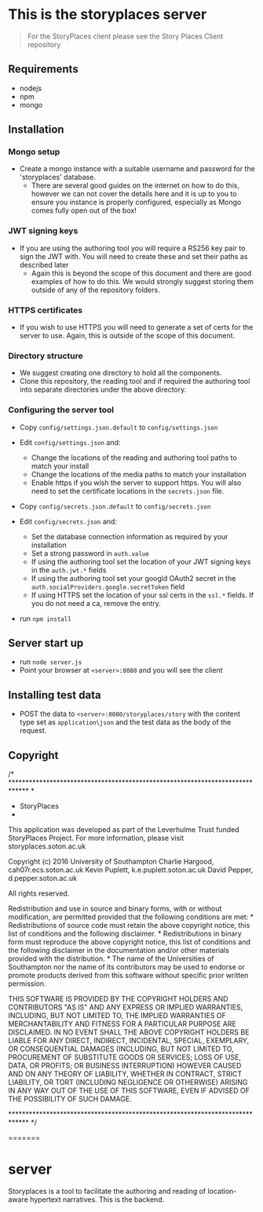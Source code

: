 # This is the storyplaces server
> For the StoryPlaces client please see the Story Places Client repository

## Requirements
* nodejs
* npm
* mongo


## Installation
### Mongo setup
* Create a mongo instance with a suitable username and password for the 'storyplaces' database.
  * There are several good guides on the internet on how to do this, however we can not cover the details here and it is up to you to ensure you instance is properly configured, especially as Mongo comes fully open out of the box!

### JWT signing keys
* If you are using the authoring tool you will require a RS256 key pair to sign the JWT with.  You will need to create these and set their paths as described later
  * Again this is beyond the scope of this document and there are good examples of how to do this.  We would strongly suggest storing them outside of any of the repository folders.
  
### HTTPS certificates
* If you wish to use HTTPS you will need to generate a set of certs for the server to use.  Again, this is outside of the scope of this document.

### Directory structure
* We suggest creating one directory to hold all the components.
* Clone this repository, the reading tool and if required the authoring tool into separate directories under the above directory.

### Configuring the server tool
* Copy `config/settings.json.default` to `config/settings.json`
* Edit `config/settings.json` and:
  * Change the locations of the reading and authoring tool paths to match your install
  * Change the locations of the media paths to match your installation
  * Enable https if you wish the server to support https.  You will also need to set the certificate locations in the `secrets.json` file.
* Copy `config/secrets.json.default` to `config/secrets.json`
* Edit `config/secrets.json` and:
  * Set the database connection information as required by your installation
  * Set a strong password in `auth.value`
  * If using the authoring tool set the location of your JWT signing keys in the `auth.jwt.*` fields
  * If using the authoring tool set your googld OAuth2 secret in the `auth.socialProviders.google.secretToken` field
  * If using HTTPS set the location of your ssl certs in the `ssl.*` fields.  If you do not need a ca, remove the entry.
  
* run `npm install`

## Server start up
* run `node server.js`
* Point your browser at `<server>:8080` and you will see the client

## Installing test data
* POST the data to `<server>:8080/storyplaces/story` with the content type set as `application\json` and the test data as the body of the request.

## Copyright
/* *****************************************************************************
 *
 * StoryPlaces
 *

This application was developed as part of the Leverhulme Trust funded 
StoryPlaces Project. For more information, please visit storyplaces.soton.ac.uk

Copyright (c) 2016
  University of Southampton
    Charlie Hargood, cah07r.ecs.soton.ac.uk
    Kevin Puplett, k.e.puplett.soton.ac.uk
	David Pepper, d.pepper.soton.ac.uk

All rights reserved.

Redistribution and use in source and binary forms, with or without
modification, are permitted provided that the following conditions are met:
    * Redistributions of source code must retain the above copyright
      notice, this list of conditions and the following disclaimer.
    * Redistributions in binary form must reproduce the above copyright
      notice, this list of conditions and the following disclaimer in the
      documentation and/or other materials provided with the distribution.
    * The name of the Universities of Southampton nor the name of its 
	  contributors may be used to endorse or promote products derived from 
	  this software without specific prior written permission.

THIS SOFTWARE IS PROVIDED BY THE COPYRIGHT HOLDERS AND CONTRIBUTORS "AS IS"
AND ANY EXPRESS OR IMPLIED WARRANTIES, INCLUDING, BUT NOT LIMITED TO, THE
IMPLIED WARRANTIES OF MERCHANTABILITY AND FITNESS FOR A PARTICULAR PURPOSE
ARE DISCLAIMED. IN NO EVENT SHALL THE ABOVE COPYRIGHT HOLDERS BE LIABLE FOR ANY
DIRECT, INDIRECT, INCIDENTAL, SPECIAL, EXEMPLARY, OR CONSEQUENTIAL DAMAGES
(INCLUDING, BUT NOT LIMITED TO, PROCUREMENT OF SUBSTITUTE GOODS OR SERVICES;
LOSS OF USE, DATA, OR PROFITS; OR BUSINESS INTERRUPTION) HOWEVER CAUSED AND
ON ANY THEORY OF LIABILITY, WHETHER IN CONTRACT, STRICT LIABILITY, OR TORT
(INCLUDING NEGLIGENCE OR OTHERWISE) ARISING IN ANY WAY OUT OF THE USE OF
THIS SOFTWARE, EVEN IF ADVISED OF THE POSSIBILITY OF SUCH DAMAGE.

***************************************************************************** */


=======
# server
Storyplaces is a tool to facilitate the authoring and reading of location-aware hypertext narratives.  This is the backend.
